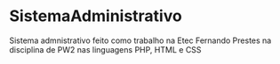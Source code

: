 # SistemaAdministrativo
Sistema admnistrativo feito como trabalho na Etec Fernando Prestes na disciplina de PW2 nas linguagens PHP, HTML e CSS
